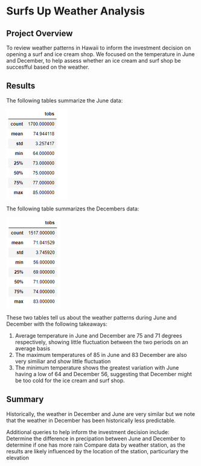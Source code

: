 # Surfs Up Weather Analysis
## Project Overview
To review weather patterns in Hawaii to inform the investment decision on opening a surf and ice cream shop. We focused on the temperature in June and December,  to help assess whether an ice cream and surf shop be succesfful based on the weather.

## Results
The following tables summarize the June data:

![June Temp Stats](https://github.com/msc2488/surfs_up/blob/main/June%20Temperature%20Stats.PNG)

The following table summarizes the Decembers data:

![December Temperature Statistics](https://github.com/msc2488/surfs_up/blob/main/Dec%20Temperature%20Stats.PNG)

These two tables tell us about the weather patterns during June and December with the following takeaways:
1) Average temperature in June and December are 75 and 71 degrees respectively, showing little fluctuation between the two periods on an average basis
2) The maximum temperatures of 85 in June and 83 December are also very similiar and show little fluctuation
3) The minimum temperature shows the greatest variation with June having a low of 64 and December 56, suggesting that December might be too cold for the ice cream and surf shop.

## Summary
Historically, the weather in December and June are very similar but we note that the weather in December has been historically less predictable.  

Additional queries to help inform the investment decision include:
Determine the difference in precipation between June and December to determine if one has more rain
Compare data by weather station, as the results are likely influenced by the location of the station, particurlary the elevation
